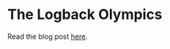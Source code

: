 The Logback Olympics
====================

Read the blog post [here](http://www.takipiblog.com/2014/07/23/how-to-instantly-improve-your-java-logging-with-7-logback-tweaks).
